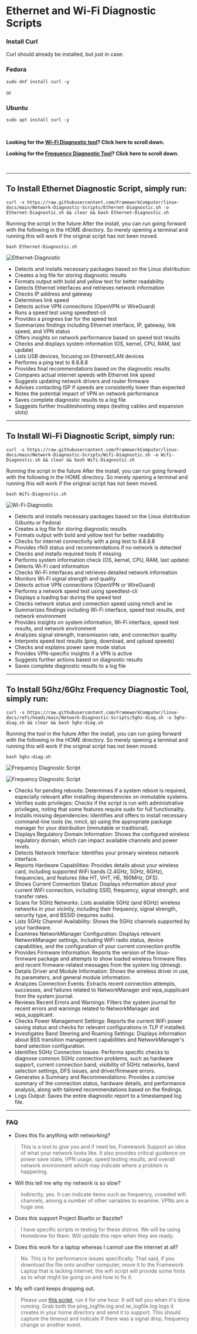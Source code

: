 # Ethernet and Wi-Fi Diagnostic Scripts


### Install Curl

Curl should already be installed, but just in case:

### Fedora
```
sudo dnf install curl -y
```

or

### Ubuntu
```
sudo apt install curl -y
```
&nbsp;
&nbsp;
&nbsp;


**Looking for the [Wi-Fi Diagnostic tool](https://github.com/FrameworkComputer/linux-docs/tree/main/Network-Diagnostic-Scripts#to-install-wi-fi-diagnostic-script-simply-run)? Click here to scroll down.**

**Looking for the [Frequency Diagnostic Tool](https://github.com/FrameworkComputer/linux-docs/tree/main/Network-Diagnostic-Scripts#to-install-5Ghz/6Ghz-frequency-diagnostic-tool)? Click here to scroll down.**

&nbsp;


------------------------------------------------------------------------------------------------------------------------------

## To Install Ethernet Diagnostic Script, simply run:
```
curl -s https://raw.githubusercontent.com/FrameworkComputer/linux-docs/main/Network-Diagnostic-Scripts/Ethernet-Diagnostic.sh -o Ethernet-Diagnostic.sh && clear && bash Ethernet-Diagnostic.sh
```

Running the script in the future
After the install, you can run going forward with the following in the HOME directory. So merely opening a terminal and running this will work if the original script has not been moved.

```
bash Ethernet-Diagnostic.sh
```
![Ethernet-Diagnostic](https://raw.githubusercontent.com/FrameworkComputer/linux-docs/main/Network-Diagnostic-Scripts/images/Ethernet-Diag.png)

- Detects and installs necessary packages based on the Linux distribution
- Creates a log file for storing diagnostic results
- Formats output with bold and yellow text for better readability
- Detects Ethernet interfaces and retrieves network information
- Checks IP address and gateway
- Determines link speed
- Detects active VPN connections (OpenVPN or WireGuard)
- Runs a speed test using speedtest-cli
- Provides a progress bar for the speed test
- Summarizes findings including Ethernet interface, IP, gateway, link speed, and VPN status
- Offers insights on network performance based on speed test results
- Checks and displays system information (OS, kernel, CPU, RAM, last update)
- Lists USB devices, focusing on Ethernet/LAN devices
- Performs a ping test to 8.8.8.8
- Provides final recommendations based on the diagnostic results
- Compares actual internet speeds with Ethernet link speed
- Suggests updating network drivers and router firmware
- Advises contacting ISP if speeds are consistently lower than expected
- Notes the potential impact of VPN on network performance
- Saves complete diagnostic results to a log file
- Suggests further troubleshooting steps (testing cables and expansion slots)

------------------------------------------------------------------------------------------------------------------------------




## To Install Wi-Fi Diagnostic Script, simply run:
```
curl -s https://raw.githubusercontent.com/FrameworkComputer/linux-docs/main/Network-Diagnostic-Scripts/Wifi-Diagnostic.sh -o Wifi-Diagnostic.sh && clear && bash Wifi-Diagnostic.sh
```

Running the script in the future
After the install, you can run going forward with the following in the HOME directory. So merely opening a terminal and running this will work if the original script has not been moved.

```
bash Wifi-Diagnostic.sh
```
![Wi-Fi-Diagnostic](https://raw.githubusercontent.com/FrameworkComputer/linux-docs/main/Network-Diagnostic-Scripts/images/WiFi_Diag.png)

- Detects and installs necessary packages based on the Linux distribution (Ubuntu or Fedora)
- Creates a log file for storing diagnostic results
- Formats output with bold and yellow text for better readability
- Checks for internet connectivity with a ping test to 8.8.8.8
- Provides rfkill status and recommendations if no network is detected
- Checks and installs required tools if missing
- Performs system information check (OS, kernel, CPU, RAM, last update)
- Detects Wi-Fi card information
- Checks Wi-Fi interfaces and retrieves detailed network information
- Monitors Wi-Fi signal strength and quality
- Detects active VPN connections (OpenVPN or WireGuard)
- Performs a network speed test using speedtest-cli
- Displays a loading bar during the speed test
- Checks network status and connection speed using nmcli and iw
- Summarizes findings including Wi-Fi interface, speed test results, and network environment
- Provides insights on system information, Wi-Fi interface, speed test results, and network environment
- Analyzes signal strength, transmission rate, and connection quality
- Interprets speed test results (ping, download, and upload speeds)
- Checks and explains power save mode status
- Provides VPN-specific insights if a VPN is active
- Suggests further actions based on diagnostic results
- Saves complete diagnostic results to a log file

------------------------------------------------------------------------------------------------------------------------------

## To Install 5Ghz/6Ghz Frequency Diagnostic Tool, simply run:

```
curl -s https://raw.githubusercontent.com/FrameworkComputer/linux-docs/refs/heads/main/Network-Diagnostic-Scripts/5ghz-diag.sh -o 5ghz-diag.sh && clear && bash 5ghz-diag.sh
```

Running the tool in the future
After the install, you can run going forward with the following in the HOME directory. So merely opening a terminal and running this will work if the original script has not been moved.


```
bash 5ghz-diag.sh
```

![Frequency Diagnostic Script](https://raw.githubusercontent.com/FrameworkComputer/linux-docs/refs/heads/main/Network-Diagnostic-Scripts/images/5gz1.png)

![Frequency Diagnostic Script](https://raw.githubusercontent.com/FrameworkComputer/linux-docs/refs/heads/main/Network-Diagnostic-Scripts/images/5gz2.png)


- Checks for pending reboots: Determines if a system reboot is required, especially relevant after installing dependencies on immutable systems.
- Verifies sudo privileges: Checks if the script is run with administrative privileges, noting that some features require sudo for full functionality.
- Installs missing dependencies: Identifies and offers to install necessary command-line tools (iw, nmcli, ip) using the appropriate package manager for your distribution (immutable or traditional).
- Displays Regulatory Domain Information: Shows the configured wireless regulatory domain, which can impact available channels and power levels.
- Detects Network Interface: Identifies your primary wireless network interface.
- Reports Hardware Capabilities: Provides details about your wireless card, including supported WiFi bands (2.4GHz, 5GHz, 6GHz), frequencies, and features (like HT, VHT, HE, 160MHz, DFS).
- Shows Current Connection Status: Displays information about your current WiFi connection, including SSID, frequency, signal strength, and transfer rates.
- Scans for 5GHz Networks: Lists available 5GHz (and 6GHz) wireless networks in your vicinity, including their frequency, signal strength, security type, and BSSID (requires sudo).
- Lists 5GHz Channel Availability: Shows the 5GHz channels supported by your hardware.
- Examines NetworkManager Configuration: Displays relevant NetworkManager settings, including WiFi radio status, device capabilities, and the configuration of your current connection profile.
- Provides Firmware Information: Reports the version of the linux-firmware package and attempts to show loaded wireless firmware files and recent firmware-related messages from the system log (dmesg).
- Details Driver and Module Information: Shows the wireless driver in use, its parameters, and general module information.
- Analyzes Connection Events: Extracts recent connection attempts, successes, and failures related to NetworkManager and wpa_supplicant from the system journal.
- Reviews Recent Errors and Warnings: Filters the system journal for recent errors and warnings related to NetworkManager and wpa_supplicant.
- Checks Power Management Settings: Reports the current WiFi power saving status and checks for relevant configurations in TLP if installed.
- Investigates Band Steering and Roaming Settings: Displays information about BSS transition management capabilities and NetworkManager's band selection configuration.
- Identifies 5GHz Connection Issues: Performs specific checks to diagnose common 5GHz connection problems, such as hardware support, current connection band, visibility of 5GHz networks, band selection settings, DFS issues, and driver/firmware errors.
- Generates a Summary and Recommendations: Provides a concise summary of the connection status, hardware details, and performance analysis, along with tailored recommendations based on the findings.
- Logs Output: Saves the entire diagnostic report to a timestamped log file.



------------------------------------------------------------------------------------------------------------------------------


### FAQ

- Does this fix anything with networking?
>This is a tool to give you and if need be, Framework Support an idea of what your network looks like. It also provides critical guidence on power save state, VPN usage, speed testing results, and overall network environment which may indicate where a problem is happening.


- Will this tell me why my network is so slow?
>Indirectly, yes. It can indicate items such as frequency, crowded wifi channels, among a number of other variables to examine. VPNs are a huge one.

- Does this support Project Bluefin or Bazzite?
>I have specific scripts in testing for these distros. We will be using Homebrew for them. Will update this repo when they are ready.

- Does this work for a laptop whereas I cannot use the internet at all?
>No. This is for performance issues specifically. That said, if you download the file onto another computer, move it to the Framework Laptop that is lacking internet, the wifi script will provide some hints as to what might be going on and how to fix it.

- My wifi card keeps dropping out.
> Please use [this script](https://github.com/FrameworkComputer/network-tester?tab=readme-ov-file#mediatekintel-wi-fi-drop-tester), run it for one hour. It will tell you when it's done running. Grab both the ping_logfile.log and iw_logfile.log logs it creates in your home directory and send it to support. This should capture the timeout and indicate if there was a signal drop, frequency change or another event.
